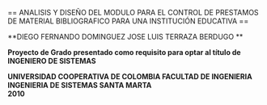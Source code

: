 == ANALISIS Y DISEÑO DEL MODULO PARA EL CONTROL DE PRESTAMOS DE MATERIAL BIBLIOGRAFICO PARA UNA INSTITUCIÓN EDUCATIVA ==

**DIEGO FERNANDO DOMINGUEZ 
JOSE LUIS TERRAZA BERDUGO 
**

**Proyecto de Grado presentado como requisito para optar al título de INGENIERO
 DE SISTEMAS**

**UNIVERSIDAD COOPERATIVA DE COLOMBIA 
FACULTAD DE INGENIERIA 
INGENIERIA DE SISTEMAS 
SANTA MARTA  
2010**
